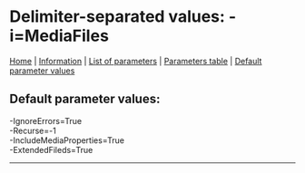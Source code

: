 # Delimiter-separated values: -i=MediaFiles

[Home](../Readme.md) | [Information](mediafiles_info.md) | [List of parameters](mediafiles_parameters.md) | [Parameters table](mediafiles_parameters_table.md) |  [Default parameter values](mediafiles_parameters_defaults.md)

## Default parameter values:


-IgnoreErrors=True  
-Recurse=-1  
-IncludeMediaProperties=True  
-ExtendedFileds=True

------------------------------------------------------------

